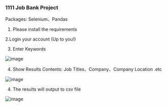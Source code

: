 ### 1111 Job Bank Project
Packages: Selenium、Pandas

1. Please install the requirements

2.Login your account (Up to you!)  

3. Enter Keywords

![image](https://github.com/cherry3131/web_crawler/assets/140130666/2b26bbf0-6373-471d-9c80-20ea0bb737c1)

4. Show Results
   Contents: Job Titles、Company、Company Location .etc

![image](https://github.com/cherry3131/web_crawler/assets/140130666/0d7790a2-a6fe-4304-90f3-1f8063816eb1)

4. The results will output to csv file
   
![image](https://github.com/cherry3131/Work-ETL-Job_Bank/assets/140130666/62ed16f4-b316-44ca-ab01-9c0d23a7094e)


   
